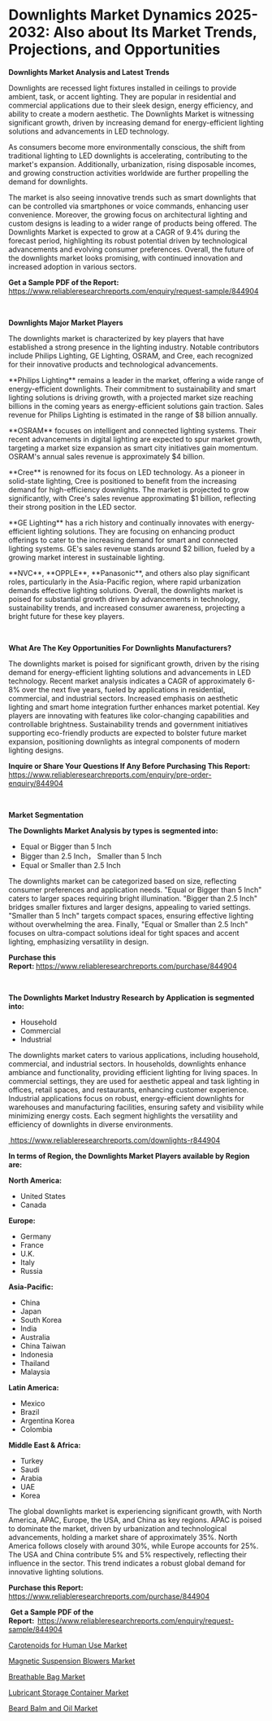 <p><h1>Downlights Market Dynamics 2025-2032: Also about Its Market Trends, Projections, and Opportunities</h1></p><p><strong>Downlights Market Analysis and Latest Trends</strong></p>
<p><p>Downlights are recessed light fixtures installed in ceilings to provide ambient, task, or accent lighting. They are popular in residential and commercial applications due to their sleek design, energy efficiency, and ability to create a modern aesthetic. The Downlights Market is witnessing significant growth, driven by increasing demand for energy-efficient lighting solutions and advancements in LED technology. </p><p>As consumers become more environmentally conscious, the shift from traditional lighting to LED downlights is accelerating, contributing to the market's expansion. Additionally, urbanization, rising disposable incomes, and growing construction activities worldwide are further propelling the demand for downlights.</p><p>The market is also seeing innovative trends such as smart downlights that can be controlled via smartphones or voice commands, enhancing user convenience. Moreover, the growing focus on architectural lighting and custom designs is leading to a wider range of products being offered. The Downlights Market is expected to grow at a CAGR of 9.4% during the forecast period, highlighting its robust potential driven by technological advancements and evolving consumer preferences. Overall, the future of the downlights market looks promising, with continued innovation and increased adoption in various sectors.</p></p>
<p><strong>Get a Sample PDF of the Report:&nbsp;</strong> <a href="https://www.reliableresearchreports.com/enquiry/request-sample/844904?utm_campaign=2197&utm_medium=2&utm_source=Github&utm_content=ia&utm_term=06022025&utm_id=downlights">https://www.reliableresearchreports.com/enquiry/request-sample/844904</a></p>
<p>&nbsp;</p>
<p><strong>Downlights Major Market Players</strong></p>
<p><p>The downlights market is characterized by key players that have established a strong presence in the lighting industry. Notable contributors include Philips Lighting, GE Lighting, OSRAM, and Cree, each recognized for their innovative products and technological advancements.</p><p>**Philips Lighting** remains a leader in the market, offering a wide range of energy-efficient downlights. Their commitment to sustainability and smart lighting solutions is driving growth, with a projected market size reaching billions in the coming years as energy-efficient solutions gain traction. Sales revenue for Philips Lighting is estimated in the range of $8 billion annually.</p><p>**OSRAM** focuses on intelligent and connected lighting systems. Their recent advancements in digital lighting are expected to spur market growth, targeting a market size expansion as smart city initiatives gain momentum. OSRAM's annual sales revenue is approximately $4 billion.</p><p>**Cree** is renowned for its focus on LED technology. As a pioneer in solid-state lighting, Cree is positioned to benefit from the increasing demand for high-efficiency downlights. The market is projected to grow significantly, with Cree's sales revenue approximating $1 billion, reflecting their strong position in the LED sector.</p><p>**GE Lighting** has a rich history and continually innovates with energy-efficient lighting solutions. They are focusing on enhancing product offerings to cater to the increasing demand for smart and connected lighting systems. GE's sales revenue stands around $2 billion, fueled by a growing market interest in sustainable lighting.</p><p>**NVC**, **OPPLE**, **Panasonic**, and others also play significant roles, particularly in the Asia-Pacific region, where rapid urbanization demands effective lighting solutions. Overall, the downlights market is poised for substantial growth driven by advancements in technology, sustainability trends, and increased consumer awareness, projecting a bright future for these key players.</p></p>
<p>&nbsp;</p>
<p><strong>What Are The Key Opportunities For Downlights Manufacturers?</strong></p>
<p><p>The downlights market is poised for significant growth, driven by the rising demand for energy-efficient lighting solutions and advancements in LED technology. Recent market analysis indicates a CAGR of approximately 6-8% over the next five years, fueled by applications in residential, commercial, and industrial sectors. Increased emphasis on aesthetic lighting and smart home integration further enhances market potential. Key players are innovating with features like color-changing capabilities and controllable brightness. Sustainability trends and government initiatives supporting eco-friendly products are expected to bolster future market expansion, positioning downlights as integral components of modern lighting designs.</p></p>
<p><strong>Inquire or Share Your Questions If Any Before Purchasing This Report:</strong> <a href="https://www.reliableresearchreports.com/enquiry/pre-order-enquiry/844904?utm_campaign=2197&utm_medium=2&utm_source=Github&utm_content=ia&utm_term=06022025&utm_id=downlights">https://www.reliableresearchreports.com/enquiry/pre-order-enquiry/844904</a></p>
<p>&nbsp;</p>
<p><strong>Market Segmentation</strong></p>
<p><strong>The Downlights Market Analysis by types is segmented into:</strong></p>
<p><ul><li>Equal or Bigger than 5 Inch</li><li>Bigger than 2.5 Inch， Smaller than 5 Inch</li><li>Equal or Smaller than 2.5 Inch</li></ul></p>
<p><p>The downlights market can be categorized based on size, reflecting consumer preferences and application needs. "Equal or Bigger than 5 Inch" caters to larger spaces requiring bright illumination. "Bigger than 2.5 Inch" bridges smaller fixtures and larger designs, appealing to varied settings. "Smaller than 5 Inch" targets compact spaces, ensuring effective lighting without overwhelming the area. Finally, "Equal or Smaller than 2.5 Inch" focuses on ultra-compact solutions ideal for tight spaces and accent lighting, emphasizing versatility in design.</p></p>
<p><strong>Purchase this Report:&nbsp;</strong><a href="https://www.reliableresearchreports.com/purchase/844904?utm_campaign=2197&utm_medium=2&utm_source=Github&utm_content=ia&utm_term=06022025&utm_id=downlights">https://www.reliableresearchreports.com/purchase/844904</a></p>
<p>&nbsp;</p>
<p><strong>The Downlights Market Industry Research by Application is segmented into:</strong></p>
<p><ul><li>Household</li><li>Commercial</li><li>Industrial</li></ul></p>
<p><p>The downlights market caters to various applications, including household, commercial, and industrial sectors. In households, downlights enhance ambiance and functionality, providing efficient lighting for living spaces. In commercial settings, they are used for aesthetic appeal and task lighting in offices, retail spaces, and restaurants, enhancing customer experience. Industrial applications focus on robust, energy-efficient downlights for warehouses and manufacturing facilities, ensuring safety and visibility while minimizing energy costs. Each segment highlights the versatility and efficiency of downlights in diverse environments.</p></p>
<p><a href="https://www.reliableresearchreports.com/downlights-r844904?utm_campaign=2197&utm_medium=2&utm_source=Github&utm_content=ia&utm_term=06022025&utm_id=downlights">&nbsp;https://www.reliableresearchreports.com/downlights-r844904</a></p>
<p><strong>In terms of Region, the Downlights Market Players available by Region are:</strong></p>
<p>
    <p> <strong> North America: </strong>
        <ul>
            <li>United States</li>
            <li>Canada</li>
        </ul>
        </p> 
    <p> <strong> Europe: </strong>
        <ul>
            <li>Germany</li>
            <li>France</li>
            <li>U.K.</li>
            <li>Italy</li>
            <li>Russia</li>
        </ul>
        </p> 
    <p> <strong> Asia-Pacific: </strong>
        <ul>
            <li>China</li>
            <li>Japan</li>
            <li>South Korea</li>
            <li>India</li>
            <li>Australia</li>
            <li>China Taiwan</li>
            <li>Indonesia</li>
            <li>Thailand</li>
            <li>Malaysia</li>
        </ul>
        </p> 
    <p> <strong> Latin America: </strong>
        <ul>
            <li>Mexico</li>
            <li>Brazil</li>
            <li>Argentina Korea</li>
            <li>Colombia</li>
        </ul>
        </p> 
    <p> <strong> Middle East & Africa: </strong>
        <ul>
            <li>Turkey</li>
            <li>Saudi</li>
            <li>Arabia</li>
            <li>UAE</li>
            <li>Korea</li>
        </ul>
    </p>
    </p>
<p><p>The global downlights market is experiencing significant growth, with North America, APAC, Europe, the USA, and China as key regions. APAC is poised to dominate the market, driven by urbanization and technological advancements, holding a market share of approximately 35%. North America follows closely with around 30%, while Europe accounts for 25%. The USA and China contribute 5% and 5% respectively, reflecting their influence in the sector. This trend indicates a robust global demand for innovative lighting solutions.</p></p>
<p><strong>Purchase this Report: </strong><a href="https://www.reliableresearchreports.com/purchase/844904?utm_campaign=2197&utm_medium=2&utm_source=Github&utm_content=ia&utm_term=06022025&utm_id=downlights">https://www.reliableresearchreports.com/purchase/844904</a></p>
<p>&nbsp;<strong>Get a Sample PDF of the Report:&nbsp;&nbsp;</strong><a href="https://www.reliableresearchreports.com/enquiry/request-sample/844904?utm_campaign=2197&utm_medium=2&utm_source=Github&utm_content=ia&utm_term=06022025&utm_id=downlights">https://www.reliableresearchreports.com/enquiry/request-sample/844904</a></p>
<p><strong></strong></p>
<p><p><a href="https://www.linkedin.com/pulse/comprehensive-evaluation-carotenoids-human-use-market-size-mddge?utm_campaign=2197&utm_medium=2&utm_source=Github&utm_content=ia&utm_term=06022025&utm_id=downlights">Carotenoids for Human Use Market</a></p><p><a href="https://www.linkedin.com/pulse/magnetic-suspension-blowers-market-size-expansion-forecast-ivnue?utm_campaign=2197&utm_medium=2&utm_source=Github&utm_content=ia&utm_term=06022025&utm_id=downlights">Magnetic Suspension Blowers Market</a></p><p><a href="https://www.linkedin.com/pulse/146-cagr-forecast-forthe-breathable-bag-marketfrom-2025-2032-jvovc?utm_campaign=2197&utm_medium=2&utm_source=Github&utm_content=ia&utm_term=06022025&utm_id=downlights">Breathable Bag Market</a></p><p><a href="https://www.linkedin.com/pulse/lubricant-storage-container-market-forecast-projected-growth-l7d1c?utm_campaign=2197&utm_medium=2&utm_source=Github&utm_content=ia&utm_term=06022025&utm_id=downlights">Lubricant Storage Container Market</a></p><p><a href="https://www.linkedin.com/pulse/detailed-market-research-beard-balm-oil-analysis-cagr-77-5iyle?utm_campaign=2197&utm_medium=2&utm_source=Github&utm_content=ia&utm_term=06022025&utm_id=downlights">Beard Balm and Oil Market</a></p></p>